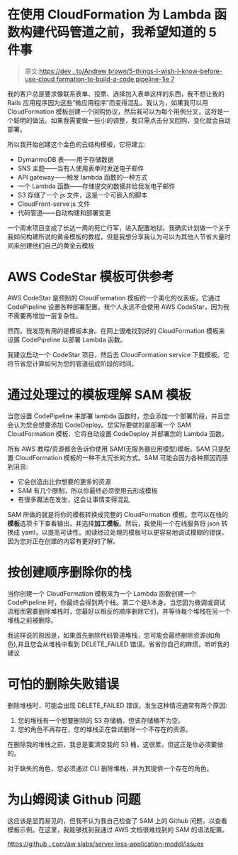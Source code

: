 # 在使用 CloudFormation 为 Lambda 函数构建代码管道之前，我希望知道的 5 件事

> 原文:[https://dev . to/Andrew brown/5-things-I-wish-I-know-before-use-cloud formation-to-build-a-code pipeline-1ie 7](https://dev.to/andrewbrown/5-things-i-wish-i-knew-before-using-cloudformation-to-build-a-codepipeline-1ie7)

我的客户总是要求像联系表单、投票、选择加入表单这样的东西，我不想让我的 Rails 应用程序因为这些“微应用程序”而变得混乱。我认为，如果我可以用 CloudFormation 模板创建一个回购协议，然后我可以为每个用例分叉，这将是一个聪明的做法。如果我需要做一些小的调整，我只需点击分叉回购，变化就会自动部署。

所以我开始创建这个金色的云结构模板，它将建立:

*   DymanmoDB 表——用于存储数据
*   SNS 主题——当有人使用表单时发送电子邮件
*   API gateway——触发 lambda 函数的一种方式
*   一个 Lambda 函数——存储提交的数据并给我发电子邮件
*   S3 存储了一个 js 文件，这是一个可嵌入的脚本
*   CloudFront-serve js 文件
*   代码管道——自动构建和部署变更

一个周末项目变成了长达一周的死亡行军，进入配置地狱。我确实计划做一个关于我如何构建所说的黄金模板的教程，但是我想分享我认为可以为其他人节省大量时间来创建他们自己的黄金云模板

# [](#aws-codestar-templates-make-for-good-reference)AWS CodeStar 模板可供参考

AWS CodeStar 是预制的 CloudFormation 模板的一个美化的仪表板，它通过 CodePipeline 设置各种部署配置。我个人永远不会使用 AWS CodeStar，因为我不需要再增加一层复杂性。

然而。我发现有用的是模板本身。在网上很难找到好的 CloudFormation 模板来设置 CodePipeline 以部署 Lambda 函数。

我建议启动一个 CodeStar 项目，然后去 CloudFormation service 下载模板。它将节省您计算如何为您的管道组成阶段的时间。

# [](#make-sense-of-sam-templates-via-processed-templates)通过处理过的模板理解 SAM 模板

当您设置 CodePipeline 来部署 lambda 函数时，您会添加一个部署阶段，并且您会认为您会想要添加 CodeDeploy。您实际要做的是部署一个 SAM CloudFormation 模板，它将自动设置 CodeDeploy 并部署您的 Lambda 函数。

所有 AWS 教程/资源都会告诉你使用 SAM(无服务器应用模型)模板。SAM 只是配置 CloudFormation 模板的一种不太冗长的方式。SAM 可能会因为各种原因而感到沮丧:

*   它会创造出比你想要的更多的资源
*   SAM 有几个限制，所以你最终必须使用云形成模板
*   有很多魔法在发生，这会让事情变得混乱

SAM 所做的就是将你的模板转换成完整的 CloudFormation 模板。您可以在栈的**模板**选项卡下查看输出，并选择**加工模板**。然后，我使用一个在线服务将 json 转换成 yaml，以提高可读性。阅读经过处理的模板可以更容易地调试模糊的错误，因为您对正在创建的内容有更好的了解。

# [](#delete-your-stacks-in-order-of-creation)按创建顺序删除你的栈

当你创建一个 CloudFormation 模板来为一个 Lambda 函数创建一个 CodePipeline 时，你最终会得到两个栈。第二个是λ本身。当您因为微调或调试流程而需要删除堆栈时，您最好以相反的顺序删除它们，并等待每个堆栈在另一个堆栈之前被删除。

我这样说的原因是，如果首先删除代码管道堆栈，您可能会最终删除资源(如角色),并且您会从堆栈中看到 DELETE_FAILED 错误。省省你自己的麻烦，听听我的建议

# [](#the-dreaded-deletefailed-error)可怕的删除失败错误

删除堆栈时，可能会出现 DELETE_FAILED 错误。发生这种情况通常有两个原因:

1.  您的堆栈有一个想要删除的 S3 存储桶，但该存储桶不为空。
2.  您的角色不再存在，您的堆栈正在尝试删除一个不存在的资源。

在删除我的堆栈之前，我总是要清空我的 S3 桶，这很累，但这正是你必须要做的。

对于缺失的角色，您必须通过 CLI 删除堆栈，并为其提供一个存在的角色。

# [](#read-github-issues-for-sam)为山姆阅读 Github 问题

这应该是显而易见的，但我不认为我自己检查了 SAM 上的 Github 问题，以查看模板示例。在这里，我能够找到我通过 AWS 文档很难找到的 SAM 的语法配置。

[https://github . com/aw slabs/server less-application-model/issues](https://github.com/awslabs/serverless-application-model/issues)